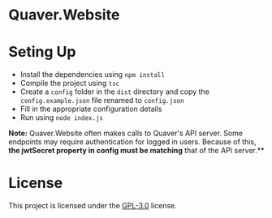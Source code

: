 # Quaver.Website

# Seting Up

* Install the dependencies using `npm install`
* Compile the project using `tsc`
* Create a `config` folder in the `dist` directory and copy the `config.example.json` file renamed to `config.json`
* Fill in the appropriate configuration details
* Run using `node index.js`

**Note:** Quaver.Website often makes calls to Quaver's API server. Some endpoints may require authentication for logged in users. Because of this, **the jwtSecret property in config must be matching** that of the API server.**

# License
This project is licensed under the [GPL-3.0](https://github.com/Swan/Quaver.Website/blob/master/LICENSE) license.
